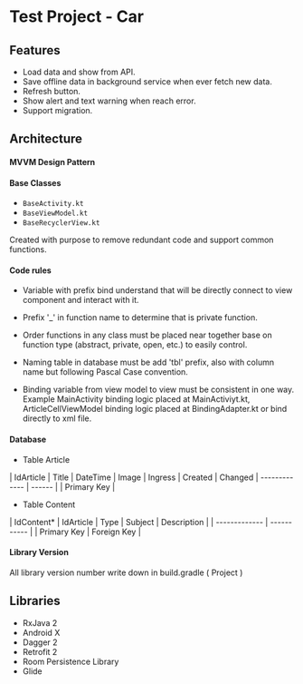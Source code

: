 # Test Project - Car

## Features
- Load data and show from API.
- Save offline data in background service when ever fetch new data.
- Refresh button.
- Show alert and text warning when reach error.
- Support migration.

## Architecture
#### MVVM Design Pattern
#### Base Classes
* `BaseActivity.kt`
* `BaseViewModel.kt`
* `BaseRecyclerView.kt`

Created with purpose to remove redundant code and support common functions.

#### Code rules

- Variable with prefix bind understand that will be directly connect to view component and interact with it.

- Prefix '_' in function name to determine that is private function.

- Order functions in any class must be placed near together base on function type (abstract, private, open, etc.) to easily control.

- Naming table in database must be add 'tbl' prefix, also with column name but following Pascal Case convention.

- Binding variable from view model to view must be consistent in one way. Example MainActivity binding logic placed at MainActiviyt.kt, ArticleCellViewModel binding logic placed at BindingAdapter.kt or bind directly to xml file.

#### Database

- Table Article

| IdArticle      | Title  | DateTime  | Image  | Ingress  | Created  | Changed
| -------------  | ------ |
| Primary Key    | 

- Table Content

| IdContent*    | IdArticle   | Type  | Subject  | Description  | 
| ------------- | ----------- |
| Primary Key   | Foreign Key |

#### Library Version

All library version number write down in build.gradle ( Project )

## Libraries
- RxJava 2
- Android X
- Dagger 2
- Retrofit 2
- Room Persistence Library
- Glide